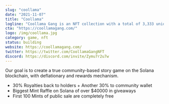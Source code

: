```yaml
---
slug: "coollama"
date: "2021-11-07"
title: "Coollama"
logline: "Coollama Gang is an NFT collection with a total of 3,333 unique and randomly-generated llamas living on Solana."
cta: "https://coollamagang.com/"
logo: /img/coollama.jpg
category: game, nft
status: building
website: https://coollamagang.com/
twitter: https://twitter.com/CoollamaGangNFT
discord: https://discord.com/invite/Zymu7r2u7w
---
```


Our goal is to create a true community-based story game on the Solana blockchain, with deflationary and rewards mechanism.

- 30% Royalties back to holders + Another 30% to community wallet
- Biggest Mint Raffle on Solana of over $40000 in giveaways
- First 100 Mints of public sale are completely free
